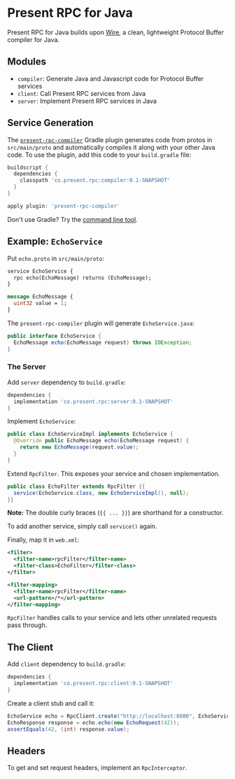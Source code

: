 # Present RPC for Java

Present RPC for Java builds upon [Wire](https://github.com/square/wire),
a clean, lightweight Protocol Buffer compiler for Java.

## Modules

* `compiler`: Generate Java and Javascript code for Protocol Buffer services
* `client`: Call Present RPC services from Java
* `server`: Implement Present RPC services in Java

## Service Generation

The [`present-rpc-compiler`](https://github.com/presentco/present-rpc/blob/master/java/rpc-compiler/README.md) Gradle plugin generates code from protos in
`src/main/proto` and automatically compiles it along with your other
Java code. To use the plugin, add this code to your `build.gradle` file:

```groovy
buildscript {
  dependencies {
    classpath 'co.present.rpc:compiler:0.1-SNAPSHOT'
  }
}

apply plugin: 'present-rpc-compiler'
```

Don't use Gradle? Try the [command line tool](https://github.com/presentco/present-rpc/blob/master/java/rpc-compiler/README.md).

## Example: `EchoService`

Put `echo.proto` in `src/main/proto`:

```proto
service EchoService {
  rpc echo(EchoMessage) returns (EchoMessage);
}

message EchoMessage {
  uint32 value = 1;
}
```

The `present-rpc-compiler` plugin will generate `EchoService.java`:

```java
public interface EchoService {
  EchoMessage echo(EchoMessage request) throws IOException;
}
```

### The Server

Add `server` dependency to `build.gradle`:

```groovy
dependencies {
  implementation 'co.present.rpc:server:0.1-SNAPSHOT'
}
```

Implement `EchoService`:

```java
public class EchoServiceImpl implements EchoService {
  @Override public EchoMessage echo(EchoMessage request) {
    return new EchoMessage(request.value);
  }
}
```

Extend `RpcFilter`. This exposes your service and chosen implementation.

```java
public class EchoFilter extends RpcFilter {{
  service(EchoService.class, new EchoServiceImpl(), null);
}}
```

**Note:** The double curly braces (`{{ ... }}`) are shorthand for a constructor.

To add another service, simply call `service()` again.

Finally, map it in `web.xml`:

```xml
<filter>
  <filter-name>rpcFilter</filter-name>
  <filter-class>EchoFilter</filter-class>
</filter>

<filter-mapping>
  <filter-name>rpcFilter</filter-name>
  <url-pattern>/*</url-pattern>
</filter-mapping>
```

`RpcFilter` handles calls to your service and lets other unrelated requests pass through.

## The Client

Add `client` dependency to `build.gradle`:

```groovy
dependencies {
  implementation 'co.present.rpc:client:0.1-SNAPSHOT'
}
```

Create a client stub and call it:

```java
EchoService echo = RpcClient.create("http://localhost:8080", EchoService.class, null);
EchoResponse response = echo.echo(new EchoRequest(42));
assertEquals(42, (int) response.value);
```

## Headers

To get and set request headers, implement an `RpcInterceptor`.